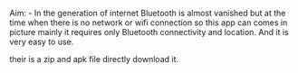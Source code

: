 Aim: - In the generation of internet Bluetooth is almost vanished but at the time when there is no network or wifi connection so this app can comes in picture mainly it requires only Bluetooth connectivity and location. And it is very easy to use.

their is a zip and apk file directly download it.
